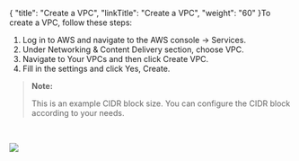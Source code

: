 {
    "title": "Create a VPC",
    "linkTitle": "Create a VPC",
    "weight": "60"
}To create a VPC, follow these steps:

1.  Log in to AWS and navigate to the AWS console -> Services.
2.  Under Networking & Content Delivery section, choose VPC.
3.  Navigate to Your VPCs and then click Create VPC.
4.  Fill in the settings and click Yes, Create.

> **Note:**
>
> This is an example CIDR block size. You can configure the CIDR block according to your needs.

 

<img src="/Images/SecureTransport/createVPC.PNG" class="maxWidth" />
